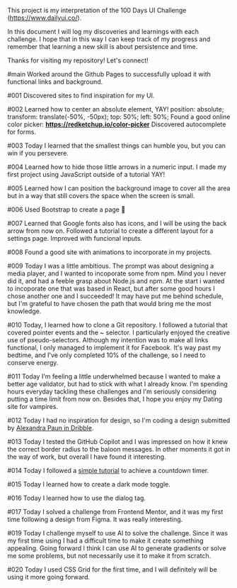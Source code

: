 This project is my interpretation of the 100 Days UI Challenge (https://www.dailyui.co/).

In this document I will log my discoveries and learnings with each challenge. I hope that in this way I can keep track of my progress and remember that learning a new skill is about persistence and time.

Thanks for visiting my repository! Let's connect!

#main
Worked around the Github Pages to successfully upload it with functional links and background.

#001
Discovered sites to find inspiration for my UI.

#002
Learned how to center an absolute element, YAY!
    position: absolute;
    transform: translate(-50%, -50px);
    top: 50%;
    left: 50%;
Found a good online color picker: **https://redketchup.io/color-picker**
Discovered autocomplete for forms.

#003
Today I learned that the smallest things can humble you, but you can win if you persevere.

#004 
Learned how to hide those little arrows in a numeric input.
I made my first project using JavaScript outside of a tutorial YAY!

#005 
Learned how I can position the background image to cover all the area but in a way that still covers the space when the screen is small.

#006
Used Bootstrap to create a page 🙌

#007 
Learned that Google fonts also has icons, and I will be using the back arrow from now on.
Followed a tutorial to create a different layout for a settings page. Improved with funcional inputs.

#008
Found a good site with animations to incorporate in my projects.

#009
Today I was a little ambitious. The prompt was about designing a media player, and I wanted to incoporate some from npm. Mind you I never did it, and had a feeble grasp about Node.js and npm. At the start i wanted to incoporate one that was based in React, but after some good hours I chose another one and I succeeded! It may have put me behind schedule, but I'm grateful to have chosen the path that would bring me the most knowledge.

#010
Today, I learned how to clone a Git repository. I followed a tutorial that covered pointer events and the ~ selector. I particularly enjoyed the creative use of pseudo-selectors. Although my intention was to make all links functional, I only managed to implement it for Facebook. It's way past my bedtime, and I've only completed 10% of the challenge, so I need to conserve energy.

#011
Today I'm feeling a little underwhelmed because I wanted to make a better age validator, but had to stick with what I already know. I'm spending hours everyday tackling these challenges and I'm seriously considering putting a time limit from now on. Besides that, I hope you enjoy my Dating site for vampires.

#012
Today I had no inspiration for design, so I'm coding a design submitted by [Alexandra Paun in Dribble](https://dribbble.com/shots/4335565/attachments/4335565-E-commerce-item-Daily-012?mode=media).

#013
Today I tested the GitHub Copilot and I was impressed on how it knew the correct border radius to the baloon messages. In other moments it got in the way of work, but overall I have found it interesting.

#014
Today I followed a [simple tutorial](https://www.youtube.com/watch?v=NWzjsMC810w) to achieve a countdown timer.

#015
Today I learned how to create a dark mode toggle.

#016
Today I learned how to use the dialog tag.

#017
Today I solved a challenge from Frontend Mentor, and it was my first time following a design from Figma. It was really interesting.

#019
Today I challenge myself to use AI to solve the challenge. Since it was my first time using I had a difficult time to make it create something appealing. Going forward I think I can use AI to generate gradients or solve me some problems, but not necessarily use it to make it from scratch.

#020
Today I used CSS Grid for the first time, and I will definitely will be using it more going forward.